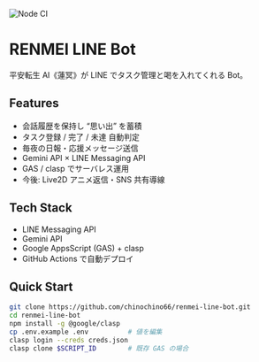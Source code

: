 <!-- CI Status -->
![Node CI](https://github.com/chinochino66/renmei-line-bot/actions/workflows/test.yml/badge.svg)

# RENMEI LINE Bot

平安転生 AI《蓮冥》が LINE でタスク管理と喝を入れてくれる Bot。

## Features
- 会話履歴を保持し “思い出” を蓄積  
- タスク登録 / 完了 / 未達 自動判定  
- 毎夜の日報・応援メッセージ送信  
- Gemini API × LINE Messaging API  
- GAS / clasp でサーバレス運用  
- 今後: Live2D アニメ返信・SNS 共有導線

## Tech Stack
- LINE Messaging API  
- Gemini API  
- Google AppsScript (GAS) + clasp  
- GitHub Actions で自動デプロイ

## Quick Start
```bash
git clone https://github.com/chinochino66/renmei-line-bot.git
cd renmei-line-bot
npm install -g @google/clasp
cp .env.example .env          # 値を編集
clasp login --creds creds.json
clasp clone $SCRIPT_ID        # 既存 GAS の場合
